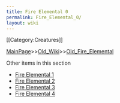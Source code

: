 ```yaml
---
title: Fire Elemental 0
permalink: Fire_Elemental_0/
layout: wiki
---
```

[[Category:Creatures]]

[MainPage](/keeperrl_wiki/ "wikilink")>>[Old_Wiki](/keeperrl_wiki/Old_Wiki "wikilink")>>[Old_Fire_Elemental](/keeperrl_wiki/Old_Fire_Elemental "wikilink")

Other items in this section
-    [Fire Elemental 1](/keeperrl_wiki/Fire_Elemental_1 "wikilink")
-    [Fire Elemental 2](/keeperrl_wiki/Fire_Elemental_2 "wikilink")
-    [Fire Elemental 3](/keeperrl_wiki/Fire_Elemental_3 "wikilink")
-    [Fire Elemental 4](/keeperrl_wiki/Fire_Elemental_4 "wikilink")
